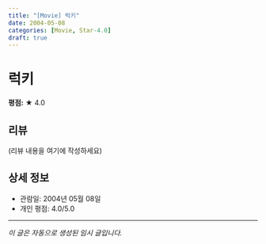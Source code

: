 ```yaml
---
title: "[Movie] 럭키"
date: 2004-05-08
categories: [Movie, Star-4.0]
draft: true
---
```


# 럭키

**평점:** ★ 4.0

## 리뷰

(리뷰 내용을 여기에 작성하세요)

## 상세 정보

- 관람일: 2004년 05월 08일
- 개인 평점: 4.0/5.0

---

*이 글은 자동으로 생성된 임시 글입니다.*
